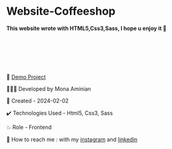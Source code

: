 # Website-Coffeeshop
 **This website wrote with HTML5,Css3,Sass, I hope u enjoy it 💚**

<br></br>


<br></br>

🔗 [Demo Project](https://moniia.github.io/Website-Coffeeshop/)

👩🏻‍💻 Developed by Mona Aminian

📆 Created - 2024-02-02

✔️ Technologies Used - Html5, Css3, Sass

💥 Role - Frontend

📲 How to reach me : with my [instagram](https://www.instagram.com/mona.aminian.web) and [linkedin](https://www.linkedin.com/in/mona-aminian-119427169)

 
